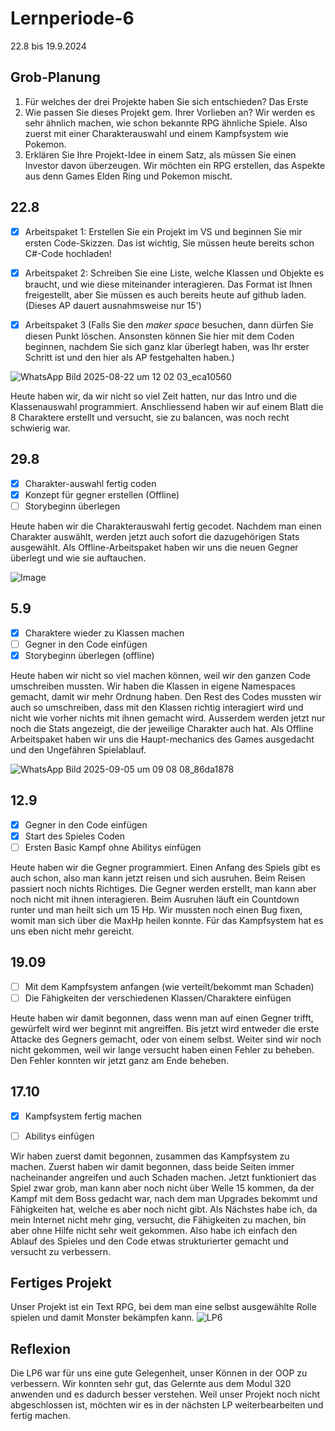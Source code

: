 # Lernperiode-6

22.8 bis 19.9.2024

## Grob-Planung

1. Für welches der drei Projekte haben Sie sich entschieden?
Das Erste
2. Wie passen Sie dieses Projekt gem. Ihrer Vorlieben an? Wir werden es sehr ähnlich machen, wie schon bekannte RPG ähnliche Spiele. Also zuerst mit einer Charakterauswahl und einem Kampfsystem wie Pokemon.
3. Erklären Sie Ihre Projekt-Idee in einem Satz, als müssen Sie einen Investor davon überzeugen.
Wir möchten ein RPG erstellen, das Aspekte aus denn Games Elden Ring und Pokemon mischt.

## 22.8

- [X] Arbeitspaket 1: Erstellen Sie ein Projekt im VS und beginnen Sie mir ersten Code-Skizzen. Das ist wichtig, Sie müssen heute bereits schon C#-Code hochladen!
- [X] Arbeitspaket 2: Schreiben Sie eine Liste, welche Klassen und Objekte es braucht, und wie diese miteinander interagieren. Das Format ist Ihnen freigestellt, aber Sie müssen es auch bereits heute auf github laden. (Dieses AP dauert ausnahmsweise nur 15')
- [X] Arbeitspaket 3 (Falls Sie den *maker space* besuchen, dann dürfen Sie diesen Punkt löschen. Ansonsten können Sie hier mit dem Coden beginnen, nachdem Sie sich ganz klar überlegt haben, was Ihr erster Schritt ist und den hier als AP festgehalten haben.)


![WhatsApp Bild 2025-08-22 um 12 02 03_eca10560](https://github.com/user-attachments/assets/37a33d08-dc41-4258-853b-f09c60e46318)

Heute haben wir, da wir nicht so viel Zeit hatten, nur das Intro und die Klassenauswahl programmiert. Anschliessend haben wir auf einem Blatt die 8 Charaktere erstellt und versucht, sie zu balancen, was noch recht schwierig war.

## 29.8

- [X] Charakter-auswahl fertig coden
- [X] Konzept für gegner erstellen (Offline)
- [ ] Storybeginn überlegen

Heute haben wir die Charakterauswahl fertig gecodet. Nachdem man einen Charakter auswählt, werden jetzt auch sofort die dazugehörigen Stats ausgewählt. Als Offline-Arbeitspaket haben wir uns die neuen Gegner überlegt und wie sie auftauchen. 

![Image](https://github.com/user-attachments/assets/07192829-7202-4a01-afd1-d1a16a3e1264)


## 5.9
- [X] Charaktere wieder zu Klassen machen
- [ ] Gegner in den Code einfügen
- [X] Storybeginn überlegen (offline)

Heute haben wir nicht so viel machen können, weil wir den ganzen Code umschreiben mussten. Wir haben die Klassen in eigene Namespaces gemacht, damit wir mehr Ordnung haben. Den Rest des Codes mussten wir auch so umschreiben, dass mit den Klassen richtig interagiert wird und nicht wie vorher nichts mit ihnen gemacht wird. Ausserdem werden jetzt nur noch die Stats angezeigt, die der jeweilige Charakter auch hat. Als Offline Arbeitspaket haben wir uns die Haupt-mechanics des Games ausgedacht und den Ungefähren Spielablauf.

![WhatsApp Bild 2025-09-05 um 09 08 08_86da1878](https://github.com/user-attachments/assets/4e8a9441-4e61-4ac3-9b95-37f9d0f53191)


## 12.9
- [X] Gegner in den Code einfügen
- [X] Start des Spieles Coden
- [ ] Ersten Basic Kampf ohne Abilitys einfügen

Heute haben wir die Gegner programmiert. Einen Anfang des Spiels gibt es auch schon, also man kann jetzt reisen und sich ausruhen. Beim Reisen passiert noch nichts Richtiges. Die Gegner werden erstellt, man kann aber noch nicht mit ihnen interagieren. Beim Ausruhen läuft ein Countdown runter und man heilt sich um 15 Hp. Wir mussten noch einen Bug fixen, womit man sich über die MaxHp heilen konnte. Für das Kampfsystem hat es uns eben nicht mehr gereicht.

## 19.09
- [ ] Mit dem Kampfsystem anfangen (wie verteilt/bekommt man Schaden)
- [ ] Die Fähigkeiten der verschiedenen Klassen/Charaktere einfügen

Heute haben wir damit begonnen, dass wenn man auf einen Gegner trifft, gewürfelt wird wer beginnt mit angreiffen. Bis jetzt wird entweder die erste Attacke des Gegners gemacht, oder von einem selbst. Weiter sind wir noch nicht gekommen, weil wir lange versucht haben einen Fehler zu beheben. Den Fehler konnten wir jetzt ganz am Ende beheben.

## 17.10

- [X] Kampfsystem fertig machen
- [ ] Abilitys einfügen


Wir haben zuerst damit begonnen, zusammen das Kampfsystem zu machen. Zuerst haben wir damit begonnen, dass beide Seiten immer nacheinander angreifen und auch Schaden machen. Jetzt funktioniert das Spiel zwar grob, man kann aber noch nicht über Welle 15 kommen, da der Kampf mit dem Boss gedacht war, nach dem man Upgrades bekommt und Fähigkeiten hat, welche es aber noch nicht gibt. Als Nächstes habe ich, da mein Internet nicht mehr ging, versucht, die Fähigkeiten zu machen, bin aber ohne Hilfe nicht sehr weit gekommen. Also habe ich einfach den Ablauf des Spieles und den Code etwas strukturierter gemacht und versucht zu verbessern.

## Fertiges Projekt
Unser Projekt ist ein Text RPG, bei dem man eine selbst ausgewählte Rolle spielen und damit Monster bekämpfen kann.
![LP6](https://github.com/user-attachments/assets/24ae39ff-78d5-4817-bc93-a5acb890e0d6)



## Reflexion
Die LP6 war für uns eine gute Gelegenheit, unser Können in der OOP zu verbessern. Wir konnten sehr gut, das Gelernte aus dem Modul 320 anwenden und es dadurch besser verstehen. 
Weil unser Projekt noch nicht abgeschlossen ist, möchten wir es in der nächsten LP weiterbearbeiten und fertig machen.
